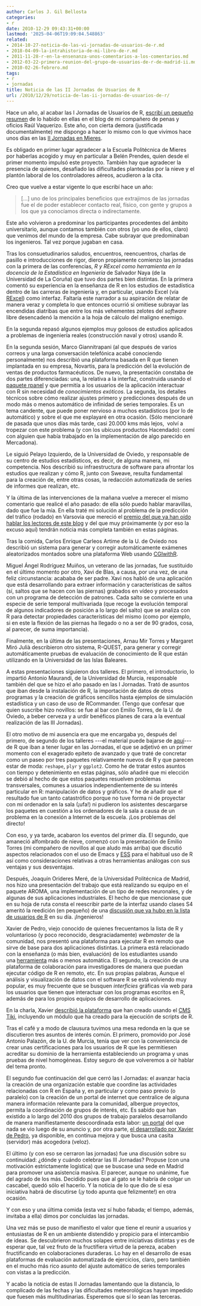 ```yaml
---
author: Carlos J. Gil Bellosta
categories:
- r
date: 2010-12-29 09:43:31+00:00
lastmod: '2025-04-06T19:09:04.548863'
related:
- 2014-10-27-noticia-de-las-vi-jornadas-de-usuarios-de-r.md
- 2018-04-09-la-intrahistoria-de-mi-libro-de-r.md
- 2011-11-28-r-en-la-ensenanza-unos-comentarios-a-los-comentarios.md
- 2012-03-22-primera-reunion-del-grupo-de-usuarios-de-r-de-madrid-ii.md
- 2010-02-26-febrero.md
tags:
- r
- jornadas
title: Noticia de las II Jornadas de Usuarios de R
url: /2010/12/29/noticia-de-las-ii-jornadas-de-usuarios-de-r/
---
```


Hace un año, al acabar las I Jornadas de Usuarios de R, [escribí un pequeño resumen](http://analisisydecision.es/noticias-del-congreso-de-usuarios-de-r/) de lo habido en ellas en el blog de mi compañero de penas y oficios Raúl Vaquerizo. Este año, con cierta demora (justificada documentalmente) me dispongo a hacer lo mismo con lo que vivimos hace unos días en las [II Jornadas en Mieres](http://epm.uniovi.es/actividades/-/asset_publisher/0012/content/ii-jornadas-de-usuarios-de-r-en-castellano).

Es obligado en primer lugar agradecer a la Escuela Politécnica de Mieres por haberlas acogido y muy en particular a Belén Prendes, quien desde el primer momento impulsó este proyecto. También hay que agradecer la presencia de quienes, desafiado las dificultades planteadas por la nieve y el plantón laboral de los controladores aéreos, acudieron a la cita.

Creo que vuelve a estar vigente lo que escribí hace un año:


>[...] uno de los principales beneficios que extrajimos de las jornadas fue el de poder establecer contacto real, físico, con gente y grupos a los que ya conocíamos directa o indirectamente.


Este año volvieron a predominar los participantes procedentes del ámbito universitario, aunque contamos también con otros (yo uno de ellos, claro) que venimos del mundo de la empresa. Cabe subrayar que predominaban los ingenieros. Tal vez porque jugaban en casa.

Tras los consuetudinarios saludos, encuentros, reencuentros, charlas de pasillo e introducciones de rigor, dieron propiamente comienzo las jornadas con la primera de las conferencias, _R y RExcel como herramienta en la docencia de la Estadística en Ingeniería_ de Salvador Naya (de la Universidad de La Coruña) que tuvo dos partes bien distintas. En la primera comentó su experiencia en la enseñanza de R en los estudios de estadística dentro de las carreras de ingeniería y, en particular, usando Excel (vía [RExcel](http://en.wikipedia.org/wiki/RExcel)) como interfaz. Faltaría este narrador a su aspiración de relatar de manera veraz y completa lo que entonces ocurrió si omitiese subrayar las encendidas diatribas que entre los más vehementes zelotes del _software_ libre desencadenó la mención a la hoja de cálculo del maligno enemigo.

En la segunda repasó algunos ejemplos muy golosos de estudios aplicados a problemas de ingeniería reales (construcción naval y otros) usando R.

En la segunda sesión, Marco Giannitrapani (al que después de varios correos y una larga conversación telefónica acabé conociendo personalmente) nos describió una plataforma basada en R que tienen implantada en su empresa, Novartis, para la predicción del la evolución de ventas de productos farmacéuticos. De nuevo, la presentación constaba de dos partes diferenciadas: una, la relativa a la interfaz, construida usando el [paquete rpanel](http://cran.r-project.org/web/packages/rpanel) y que permitía a los usuarios de la aplicación interactuar con R sin necesidad de _conocimientos exóticos_. La segunda, los detalles técnicos sobre cómo realizar ajustes primero y predicciones después de un modo más o menos automático de infinidad de series temporales. Es un tema candente, que puede poner nervioso a muchos estadísticos (por lo de automático) y sobre el que me explayaré en otra ocasión. (Sólo mencionaré de pasada que unos días más tarde, casi 20.000 kms más lejos,  volví a tropezar con este problema (y con los ubícuos productos Hacendado): comí con alguien que había trabajado en la implementación de algo parecido en Mercadona).

Le siguió Pelayo Izquierdo, de la Universidad de Oviedo, y responsable de su centro de estudios estadísticos, es decir, de alguna manera, mi competencia. Nos describió su infraestructura de software para afrontar los estudios que realizan y cómo R, junto con Sweave, resulta fundamental para la creación de, entre otras cosas, la redacción automatizada de series de informes que realizan, etc.

Y la última de las intervenciones de la mañana vuelve a merecer el mismo comentario que realicé el año pasado: de ella sólo puedo hablar maravillas, dado que fue la mía. En ella traté mi solución al problema de la predicción del tráfico (rodado) en Varsovia que mereció el [premio del que ya han oído hablar los lectores de este blog](https://datanalytics.com/2010/09/08/datanalytics-segunda-posicion-en-la-competicion-internacional-de-mineria-de-datos/) y del que muy próximamente (y por eso la excuso aquí) tendrán noticia más completa también en estas páginas.

Tras la comida, Carlos Enrique Carleos Artime de la U. de Oviedo nos describió un sistema para generar y corregir automáticamente exámenes aleatorizados montados sobre una plataforma Web usando [CGIwithR](http://cran.r-project.org/web/packages/CGIwithR/index.html).

Miguel Ángel Rodríguez Muiños, un veterano de las jornadas, fue sustituido en el último momento por otro, Xavi de Blas, a causa, por una vez, de una feliz circunstancia: acababa de ser padre. Xavi nos habló de una aplicación que está desarrollando para extraer información y características de saltos (sí, saltos que se hacen con las piernas) grabados en vídeo y procesados con un programa de detección de patrones. Cada salto se convierte en una especie de serie temporal multivariada (que recoge la evolución temporal de algunos indicadores de posición a lo largo del salto) que se analiza con R para detectar propiedades características del mismo (como por ejemplo, si en este la flexión de las piernas ha llegado o no a ser de 90 grados, cosa, al parecer, de suma importancia).

Finalmente, en la última de las presentaciones, Arnau Mir Torres y Margaret Miró Julià describieron otro sistema, R-QUEST, para generar y corregir automáticamente pruebas de evaluación de conocimiento de R que están utilizando en la Universidad de las Islas Baleares.

A estas presentaciones siguieron dos talleres. El primero, el introductorio, lo impartió Antonio Maurandi, de la Universidad de Murcia, responsable también del que se hizo el año pasado en las I Jornadas. Trató de asuntos que iban desde la instalación de R, la importación de datos de otros programas y la creación de gráficos sencillos hasta ejemplos de simulación estadística y un caso de uso de RCommander. (Tengo que confesar que quien suscribe hizo novillos: se fue al bar con Emilio Torres, de la U. de Oviedo, a beber cerveza y a urdir benéficos planes de cara a la eventual realización de las III Jornadas).

El otro motivo de mi ausencia era que me encargaba yo, después del primero, de segundo de los talleres ---el material puede bajarse de [aquí](/uploads/ii_jornadas_material_tutorial.zip)--- de R que iban a tener lugar en las Jornadas, el que se adjetivó en un primer momento con el exagerado epíteto de avanzado y que traté de concretar como un paseo por tres paquetes relativamente nuevos de R y que parecen estar de moda: `reshape`, `plyr` y `ggplot2`. Como he de tratar estos asuntos con tiempo y detenimiento en estas páginas, sólo añadiré que mi elección se debió al hecho de que estos paquetes resuelven problemas transversales, comunes a usuarios independientemente de su interés particular en R: manipulación de datos y gráficos. Y he de añadir que el resultado fue un tanto catastrófico porque no tuve forma ni de proyectar con mi ordenador en la sala (¡ufa!) ni pudieron los asistentes descargarse los paquetes en cuestión a los ordenadores de la sala a causa de un problema en la conexión a Internet de la escuela. ¡Los problemas del directo!

Con eso, y ya tarde, acabaron los eventos del primer día. El segundo, que amaneció alfombrado de nieve, comenzó con la presentación de Emilio Torres (mi compañero de novillos al que aludo más arriba) que discutió aspectos relacionados con el uso de Emacs y [ESS](http://ess.r-project.org/) para el habitual uso de R así como consideraciones relativas a otras herramientas análogas con sus ventajas y sus desventajas.

Después, Joaquín Orideres Meré, de la Universidad Politécnica de Madrid, nos hizo una presentación del trabajo que está realizando su equipo en el paquete AROMA, una implementación de un tipo de redes neuronales, y de algunas de sus aplicaciones industriales. El hecho de que mencionase que en su hoja de ruta consta el reescribir parte de la interfaz usando clases S4 ameritó la reedición (en pequeño) de una [discusión que ya hubo en la lista de usuarios de R](https://stat.ethz.ch/pipermail/r-help-es/2010-November/001531.html) en su día. ¡Ingenieros!

Xavier de Pedro, viejo conocido de quienes frecuentamos la lista de R y voluntarioso (y poco reconocido, desgraciadamente) _webmaster_ de la comunidad, nos presentó una plataforma para ejecutar R en remoto que sirve de base para dos aplicaciones distintas. La primera está relacionado con la enseñanza (o más bien, evaluación) de los estudiantes usando una [herramienta](http://cochise.bib.ub.es) más o menos automática. El segundo, la creación de una plataforma de colaboración para investigadores de manera que puedan ejecutar código de R en remoto, etc. En sus propias palabras,
Aunque el análisis y visualización de datos con el software R se está volviendo muy popular, es muy frecuente que se busquen _interficies_ gráficas vía web para los usuarios que tienen que interactuar con los programas escritos en R, además de para los propios equipos de desarrollo de aplicaciones.

En la charla, Xavier [describió la plataforma](http://estbioinfo.stat.ub.es/wp-content/uploads/2010/12/RJ-II-Jornadas-R-ES-XavierdePedro.pdf) que han creado usando el [CMS](http://es.wikipedia.org/wiki/Sistema_de_gesti%C3%B3n_de_contenidos) [Tiki](http://tiki.org), incluyendo un módulo que ha creado para la ejecución de scripts de R.

Tras el café y a modo de clausura tuvimos una mesa redonda en la que se discutieron tres asuntos de interés común. El primero, promovido por José Antonio Palazón, de la U. de Murcia, tenía que ver con la conveniencia de crear unas certificaciones para los usuarios de R que les permitiesen acreditar su dominio de la herramienta estableciendo un programa y unas pruebas de nivel homogéneas. Estoy seguro de que volveremos a oír hablar del tema pronto.

El segundo fue continuación del que cerró las I Jornadas: el avanzar hacia la creación de una organización estable que coordine las actividades relacionadas con R en España y, en particular y como paso previo (o paralelo) con la creación de un portal de internet que centralice de alguna manera información relevante para la comunidad, albergue proyectos, permita la coordinación de grupos de interés, etc. Es sabido que han existido a lo largo del 2010 dos grupos de trabajo paralelos desarrollando de manera manifiestamente descoordinada esta labor: [un portal](http://r-es.org/) del que nada se vio luego de su anuncio y, por otra parte, [el desarrollado por Xavier de Pedro](http://r-help-es.ourproject.org), ya disponible, en continua mejora y que busca una casita (servidor) más acogedora (veloz).

El último (y con eso se cerraron las jornadas) fue una discusión sobre su continuidad: ¿dónde y cuándo celebrar las III Jornadas? Propuse (con una motivación estrictamente logística) que se buscase una sede en Madrid para promover una asistencia masiva. El parecer, aunque no unánime, fue del agrado de los más. Decidido pues que al gato se le habría de colgar un cascabel, quedó sólo el hacerlo. Y la noticia de lo que dio de sí esa iniciativa habrá de discutirse (¡y todo apunta que felizmente!) en otra ocasión.

Y con eso y una última comida (esta vez sí hubo fabada; el tiempo, además, invitaba a ella) dimos por concluidas las jornadas.

Una vez más se puso de manifiesto el valor que tiene el reunir a usuarios y entusiastas de R en un ambiente distendido y propicio para el intercambio de ideas. Se descubrieron muchos solapes entre iniciativas distintas y es de esperar que, tal vez fruto de la fructífiera virtud de la pereza, acaben fructificando en colaboraciones duraderas. Lo hay en el desarrollo de esas plataformas de evaluación automatizada de ejercicios, claro, pero también en el mucho más rico asunto del ajuste automático de series temporales con vistas a la predicción.

Y acabo la noticia de estas II Jornadas lamentando que la distancia, lo complicado de las fechas y las dificultades meteorológicas hayan impedido que fuesen más multitudinarias. Esperemos que sí lo sean las terceras.